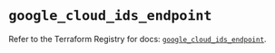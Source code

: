 # `google_cloud_ids_endpoint`

Refer to the Terraform Registry for docs: [`google_cloud_ids_endpoint`](https://registry.terraform.io/providers/hashicorp/google/5.22.0/docs/resources/cloud_ids_endpoint).
